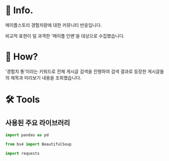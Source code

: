 # 📌 Info.
메이플스토리 경험치량에 대한 커뮤니티 반응입니다.

비교적 표현이 덜 과격한 '메이플 인벤'을 대상으로 수집했습니다.

# 🧐 How?
'경험치 통'이라는 키워드로 전체 게시글 검색을 진행하여
검색 결과로 등장한 게시글들의 제목과 미리보기 내용을 조회했습니다.

# 🛠️ Tools
## 사용된 주요 라이브러리

```python
import pandas as pd
```

```python
from bs4 import BeautifulSoup
```

```python
import requests
```
